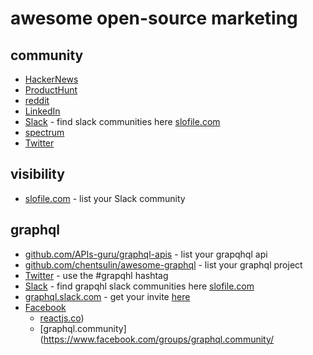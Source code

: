 # awesome open-source marketing

## community

- [HackerNews](https://news.ycombinator.com)
- [ProductHunt](https://producthunt.com/)
- [reddit](https://reddit.com/)
- [LinkedIn](https://linkedin.com/)
- [Slack](https://slack.com/) - find slack communities here [slofile.com](https://slofile.com/)
- [spectrum](https://spectrum.chat/explore)
- [Twitter](https://twitter.com)

## visibility

- [slofile.com](https://slofile.com/) - list your Slack community

## graphql

- [github.com/APIs-guru/graphql-apis](github.com/APIs-guru/graphql-apis) - list your grapqhql api
- [github.com/chentsulin/awesome-graphql](https://github.com/chentsulin/awesome-graphql) - list your graphql project
- [Twitter](https://twitter.com) - use the #grapqhl hashtag
- [Slack](https://slack.com/) - find grapqhl slack communities here [slofile.com](https://slofile.com/)
- [graphql.slack.com](https://graphql.slack.com/messages/general/) - get your invite [here](https://graphql-slack.herokuapp.com/)
- [Facebook](https://facebook.com)
    - [reactjs.co](https://www.facebook.com/groups/reactjs.co/))
    - [graphql.community](https://www.facebook.com/groups/graphql.community/

